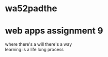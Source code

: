 # wa52padthe
# web apps assignment 9
where there's a will there's a way <br>
learning is a life long process
